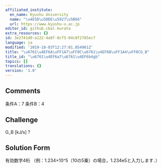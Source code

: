 ```yaml
---
affiliated_institute:
  en_name: Kyushu University
  name: "\u4E5D\u5DDE\u5927\u5B66"
  url: https://www.kyushu-u.ac.jp
editor_id: github.cbal-kurata
extra_resources: {}
id: 3e2741d0-a122-4a8f-8cf5-04c8f2785ec7
language: ja
modified: '2019-10-03T12:27:01.854961Z'
title: "\u6761\u4EF6A\uFF1A7\uFF0C\u6761\u4EF6B\uFF1A4\uFF0CG_B"
title_id: "\u6761\u4EF6a7\u6761\u4EF6b4gb"
topics: []
translations: {}
version: '1.0'
---
```


## Comments
条件A：7
条件B：4

## Challenge
G_B [kJ/s] ?

## Solution Form
有効数字4桁
（例：1.234×10^5（10の5乗）の場合，1.234e5と入力します．）





